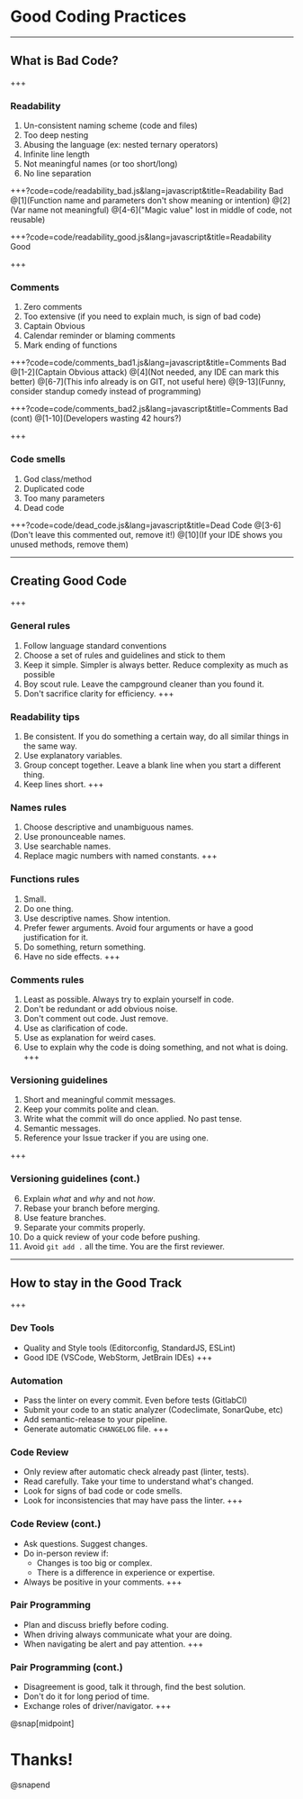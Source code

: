 
# Good Coding Practices
---
## What is Bad Code?
+++

### Readability
1. Un-consistent naming scheme (code and files)
2. Too deep nesting
3.  Abusing the language (ex: nested ternary operators)
4. Infinite line length
5. Not meaningful names (or too short/long)
6. No line separation


+++?code=code/readability_bad.js&lang=javascript&title=Readability Bad
@[1](Function name and parameters don't show meaning or intention)
@[2](Var name not meaningful)
@[4-6]("Magic value" lost in middle of code, not reusable)

+++?code=code/readability_good.js&lang=javascript&title=Readability Good

+++
### Comments
1. Zero comments
2. Too extensive (if you need to explain much, is sign of bad code)
3. Captain Obvious
4. Calendar reminder or blaming comments
5. Mark ending of functions


+++?code=code/comments_bad1.js&lang=javascript&title=Comments Bad
@[1-2](Captain Obvious attack)
@[4](Not needed, any IDE can mark this better)
@[6-7](This info already is on GIT, not useful here)
@[9-13](Funny, consider standup comedy instead of programming)

+++?code=code/comments_bad2.js&lang=javascript&title=Comments Bad (cont)
@[1-10](Developers wasting 42 hours?)


+++
### Code smells
1. God class/method
2. Duplicated code
3. Too many parameters
4. Dead code

+++?code=code/dead_code.js&lang=javascript&title=Dead Code
@[3-6](Don't leave this commented out, remove it!)
@[10](If your IDE shows you unused methods, remove them)


---
## Creating Good Code
+++

### General rules
1. Follow language standard conventions
2. Choose a set of rules and guidelines and stick to them
3. Keep it simple. Simpler is always better. Reduce complexity as much as possible
4. Boy scout rule. Leave the campground cleaner than you found it.
5. Don't sacrifice clarity for efficiency.
+++

### Readability tips
1. Be consistent. If you do something a certain way, do all similar things in the same way.
2. Use explanatory variables.
3. Group concept together. Leave a blank line when you start a different thing.
4. Keep lines short.
+++

### Names rules
1. Choose descriptive and unambiguous names.
3. Use pronounceable names.
4. Use searchable names.
5. Replace magic numbers with named constants.
+++

### Functions rules
1. Small.
2. Do one thing.
3. Use descriptive names. Show intention.
4. Prefer fewer arguments. Avoid four arguments or have a good justification for it.
5. Do something, return something.
6. Have no side effects.
+++

### Comments rules
1. Least as possible. Always try to explain yourself in code.
2. Don't be redundant or add obvious noise.
4. Don't comment out code. Just remove.
5. Use as clarification of code.
6. Use as explanation for weird cases.
7. Use to explain why the code is doing something, and not what is doing.
+++

### Versioning guidelines
1. Short and meaningful commit messages.
2. Keep your commits polite and clean.
3. Write what the commit will do once applied. No past tense.
4. Semantic messages.
5. Reference your Issue tracker if you are using one.

+++
### Versioning guidelines (cont.)
6. Explain _what_  and  _why_  and not _how_.
7. Rebase your branch before merging.
8. Use feature branches.
9. Separate your commits properly.
10. Do a quick review of your code before pushing.  
11. Avoid `git add .` all the time. You are the first reviewer.
---


## How to stay in the Good Track
+++

### Dev Tools
- Quality and Style tools (Editorconfig, StandardJS, ESLint)
- Good IDE (VSCode, WebStorm, JetBrain IDEs)
+++

### Automation
- Pass the linter on every commit. Even before tests (GitlabCI)
- Submit your code to an static analyzer (Codeclimate, SonarQube, etc)
- Add semantic-release to your pipeline.
- Generate automatic `CHANGELOG` file. 
+++

### Code Review
- Only review after automatic check already past (linter, tests).
- Read carefully. Take your time to understand what's changed.
- Look for signs of bad code or code smells.
- Look for inconsistencies that may have pass the linter.
+++

### Code Review (cont.)
- Ask questions. Suggest changes.
- Do in-person review if:
	- Changes is too big or complex. 
	- There is a difference in experience or expertise. 
- Always be positive in your comments.
+++

### Pair Programming
- Plan and discuss briefly before coding.
- When driving always communicate what your are doing. 
- When navigating be alert and pay attention.
+++

### Pair Programming (cont.)
- Disagreement is good, talk it through, find the best solution.
- Don't do it for long period of time.
- Exchange roles of driver/navigator.
+++


@snap[midpoint]
# Thanks!
@snapend
